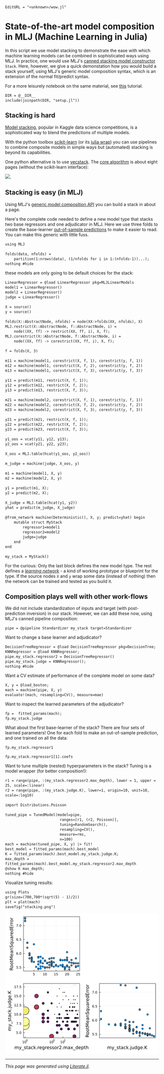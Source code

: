 ```@meta
EditURL = "<unknown>/wow.jl"
```

# State-of-the-art model composition in MLJ (Machine Learning in Julia)

In this script we use model stacking to demonstrate the ease with
which machine learning models can be combined in sophisticated ways
using MLJ. In practice, one would use MLJ's [canned stacking model
constructor](https://alan-turing-institute.github.io/MLJ.jl/dev/model_stacking/#Model-Stacking)
`Stack`. Here, however, we give a quick demonstation how you would
build a stack yourself, using MLJ's generic model composition
syntax, which is an extension of the normal fit/predict syntax.

For a more leisurely notebook on the same material, see
[this](https://juliaai.github.io/DataScienceTutorials.jl/getting-started/stacking/)
tutorial.

````@example wow
DIR = @__DIR__
include(joinpath(DIR, "setup.jl"))
````

## Stacking is hard

[Model
stacking](https://alan-turing-institute.github.io/DataScienceTutorials.jl/getting-started/stacking/),
popular in Kaggle data science competitions, is a sophisticated way
to blend the predictions of multiple models.

With the python toolbox
[scikit-learn](https://scikit-learn.org/stable/) (or its [julia
wrap](https://github.com/cstjean/ScikitLearn.jl)) you can use
pipelines to combine composite models in simple ways but (automated)
stacking is beyond its capabilities.

One python alternative is to use
[vecstack](https://github.com/vecxoz/vecstack). The [core
algorithm](https://github.com/vecxoz/vecstack/blob/master/vecstack/core.py)
is about eight pages (without the scikit-learn interface):

![](vecstack.png).

## Stacking is easy (in MLJ)

Using MLJ's [generic model composition
API](https://alan-turing-institute.github.io/MLJ.jl/dev/composing_models/)
you can build a stack in about a page.

Here's the complete code needed to define a new model type that
stacks two base regressors and one adjudicator in MLJ.  Here we use
three folds to create the base-learner [out-of-sample
predictions](https://alan-turing-institute.github.io/DataScienceTutorials.jl/getting-started/stacking/)
to make it easier to read. You can make this generic with little fuss.

````@example wow
using MLJ

folds(data, nfolds) =
    partition(1:nrows(data), (1/nfolds for i in 1:(nfolds-1))...);
nothing #hide
````

these models are only going to be default choices for the stack:

````@example wow
LinearRegressor = @load LinearRegressor pkg=MLJLinearModels
model1 = LinearRegressor()
model2 = LinearRegressor()
judge = LinearRegressor()

X = source()
y = source()

folds(X::AbstractNode, nfolds) = node(XX->folds(XX, nfolds), X)
MLJ.restrict(X::AbstractNode, f::AbstractNode, i) =
    node((XX, ff) -> restrict(XX, ff, i), X, f);
MLJ.corestrict(X::AbstractNode, f::AbstractNode, i) =
    node((XX, ff) -> corestrict(XX, ff, i), X, f);

f = folds(X, 3)

m11 = machine(model1, corestrict(X, f, 1), corestrict(y, f, 1))
m12 = machine(model1, corestrict(X, f, 2), corestrict(y, f, 2))
m13 = machine(model1, corestrict(X, f, 3), corestrict(y, f, 3))

y11 = predict(m11, restrict(X, f, 1));
y12 = predict(m12, restrict(X, f, 2));
y13 = predict(m13, restrict(X, f, 3));

m21 = machine(model2, corestrict(X, f, 1), corestrict(y, f, 1))
m22 = machine(model2, corestrict(X, f, 2), corestrict(y, f, 2))
m23 = machine(model2, corestrict(X, f, 3), corestrict(y, f, 3))

y21 = predict(m21, restrict(X, f, 1));
y22 = predict(m22, restrict(X, f, 2));
y23 = predict(m23, restrict(X, f, 3));

y1_oos = vcat(y11, y12, y13);
y2_oos = vcat(y21, y22, y23);

X_oos = MLJ.table(hcat(y1_oos, y2_oos))

m_judge = machine(judge, X_oos, y)

m1 = machine(model1, X, y)
m2 = machine(model2, X, y)

y1 = predict(m1, X);
y2 = predict(m2, X);

X_judge = MLJ.table(hcat(y1, y2))
yhat = predict(m_judge, X_judge)

@from_network machine(Deterministic(), X, y; predict=yhat) begin
    mutable struct MyStack
        regressor1=model1
        regressor2=model2
        judge=judge
    end
end

my_stack = MyStack()
````

For the curious: Only the last block defines the new model type. The
rest defines a *[learning network]()* - a kind of working prototype
or blueprint for the type. If the source nodes `X` and `y` wrap some
data (instead of nothing) then the network can be trained and tested
as you build it.

## Composition plays well with other work-flows

We did not include standardization of inputs and target (with
post-prediction inversion) in our stack. However, we can add these
now, using MLJ's canned pipeline composition:

````@example wow
pipe = @pipeline Standardizer my_stack target=Standardizer
````

Want to change a base learner and adjudicator?

````@example wow
DecisionTreeRegressor = @load DecisionTreeRegressor pkg=DecisionTree;
KNNRegressor = @load KNNRegressor;
pipe.my_stack.regressor2 = DecisionTreeRegressor()
pipe.my_stack.judge = KNNRegressor();
nothing #hide
````

Want a CV estimate of performance of the complete model on some data?

````@example wow
X, y = @load_boston;
mach = machine(pipe, X, y)
evaluate!(mach, resampling=CV(), measure=mae)
````

Want to inspect the learned parameters of the adjudicator?

````@example wow
fp =  fitted_params(mach);
fp.my_stack.judge
````

What about the first base-learner of the stack? There are four sets
of learned parameters!  One for each fold to make an out-of-sample
prediction, and one trained on all the data:

````@example wow
fp.my_stack.regressor1
````

````@example wow
fp.my_stack.regressor1[1].coefs
````

Want to tune multiple (nested) hyperparameters in the stack? Tuning is a
model wrapper (for better composition!):

````@example wow
r1 = range(pipe, :(my_stack.regressor2.max_depth), lower = 1, upper = 25, scale=:linear)
r2 = range(pipe, :(my_stack.judge.K), lower=1, origin=10, unit=10, scale=:log10)

import Distributions.Poisson

tuned_pipe = TunedModel(model=pipe,
                         ranges=[r1, (r2, Poisson)],
                         tuning=RandomSearch(),
                         resampling=CV(),
                         measure=rms,
                         n=100)
mach = machine(tuned_pipe, X, y) |> fit!
best_model = fitted_params(mach).best_model
K = fitted_params(mach).best_model.my_stack.judge.K;
max_depth = fitted_params(mach).best_model.my_stack.regressor2.max_depth
@show K max_depth;
nothing #hide
````

Visualize tuning results:

````@example wow
using Plots
gr(size=(700,700*(sqrt(5) - 1)/2))
plt = plot(mach)
savefig("stacking.png")
````

![](stacking.png)

---

*This page was generated using [Literate.jl](https://github.com/fredrikekre/Literate.jl).*

